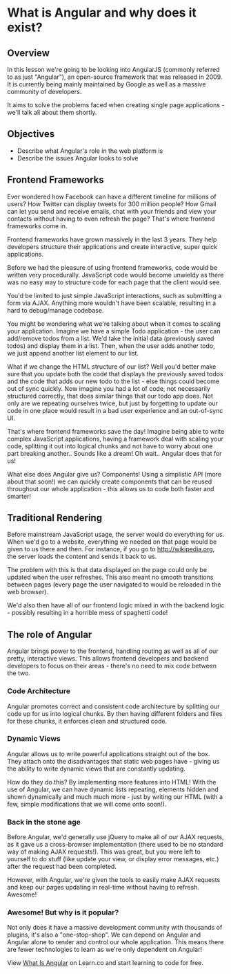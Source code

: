 # What is Angular and why does it exist?

## Overview

In this lesson we're going to be looking into AngularJS (commonly referred to as just "Angular"), an open-source framework that was released in 2009. It is currently being mainly maintained by Google as well as a massive community of developers.

It aims to solve the problems faced when creating single page applications - we'll talk all about them shortly.

## Objectives

- Describe what Angular's role in the web platform is
- Describe the issues Angular looks to solve

## Frontend Frameworks

Ever wondered how Facebook can have a different timeline for millions of users? How Twitter can display tweets for 300 million people? How Gmail can let you send and receive emails, chat with your friends and view your contacts without having to even refresh the page? That's where frontend frameworks come in.

Frontend frameworks have grown massively in the last 3 years. They help developers structure their applications and create interactive, super quick applications.

Before we had the pleasure of using frontend frameworks, code would be written very procedurally. JavaScript code would become unwieldy as there was no easy way to structure code for each page that the client would see.
  
You'd be limited to just simple JavaScript interactions, such as submitting a form via AJAX. Anything more wouldn't have been scalable, resulting in a hard to debug/manage codebase.

You might be wondering what we're talking about when it comes to scaling your application. Imagine we have a simple Todo application - the user can add/remove todos from a list. We'd take the initial data (previously saved todos) and display them in a list. Then, when the user adds another todo, we just append another list element to our list.
 
What if we change the HTML structure of our list? Well you'd better make sure that you update both the code that displays the previously saved todos and the code that adds our new todo to the list - else things could become out of sync quickly. Now imagine you had a lot of code, not necessarily structured correctly, that does similar things that our todo app does. Not only are we repeating ourselves twice, but just by forgetting to update our code in one place would result in a bad user experience and an out-of-sync UI.

That's where frontend frameworks save the day! Imagine being able to write complex JavaScript applications, having a framework deal with scaling your code, splitting it out into logical chunks and not have to worry about one part breaking another.. Sounds like a dream! Oh wait.. Angular does that for us!

What else does Angular give us? Components! Using a simplistic API (more about that soon!) we can quickly create components that can be reused throughout our whole application - this allows us to code both faster and smarter!

## Traditional Rendering

Before mainstream JavaScript usage, the server would do everything for us. When we'd go to a website, everything we needed on that page would be given to us there and then. For instance, if you go to http://wikipedia.org, the server loads the content and sends it back to us.

The problem with this is that data displayed on the page could only be updated when the user refreshes. This also meant no smooth transitions between pages (every page the user navigated to would be reloaded in the web browser).

We'd also then have all of our frontend logic mixed in with the backend logic - possibly resulting in a horrible mess of spaghetti code!

## The role of Angular

Angular brings power to the frontend, handling routing as well as all of our pretty, interactive views. This allows frontend developers and backend developers to focus on their areas - there's no need to mix code between the two.

### Code Architecture

Angular promotes correct and consistent code architecture by splitting our code up for us into logical chunks. By then having different folders and files for these chunks, it enforces clean and structured code.

### Dynamic Views

Angular allows us to write powerful applications straight out of the box. They attach onto the disadvantages that static web pages have - giving us the ability to write dynamic views that are constantly updating. 

How do they do this? By implementing more features into HTML! With the use of Angular, we can have dynamic lists repeating, elements hidden and shown dynamically and much much more - just by writing our HTML (with a few, simple modifications that we will come onto soon!).

### Back in the stone age

Before Angular, we'd generally use jQuery to make all of our AJAX requests, as it gave us a cross-browser implementation (there used to be no standard way of making AJAX requests!). This was great, but you were left to yourself to do stuff (like update your view, or display error messages, etc.) after the request had been completed.

However, with Angular, we're given the tools to easily make AJAX requests and keep our pages updating in real-time without having to refresh. Awesome!

### Awesome! But why is it popular?

Not only does it have a massive development community with thousands of plugins, it's also a "one-stop-shop". We can depend on Angular and Angular alone to render and control our whole application. This means there are fewer technologies to learn as we're only dependent on Angular! 
<p data-visibility='hidden'>View <a href='https://learn.co/lessons/angular-what-is-angular-readme'>What Is Angular</a> on Learn.co and start learning to code for free.</p>
